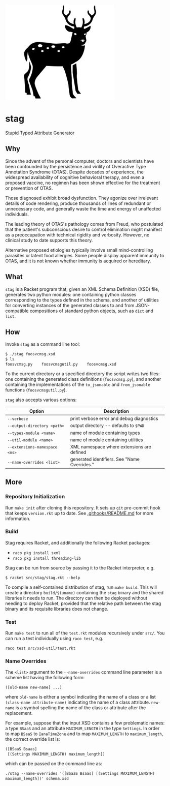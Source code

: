 ![stag](stag.png)

stag
====
Stupid Typed Attribute Generator

Why
---
Since the advent of the personal computer, doctors and scientists have been
confounded by the persistence and virility of Overactive Type Annotation
Syndrome (OTAS). Despite decades of experience, the widespread availability
of cognitive behavioral therapy, and even a proposed vaccine, no regimen has
been shown effective for the treatment or prevention of OTAS.

Those diagnosed exhibit broad dysfunction. They agonize over irrelevant
details of code rendering, produce thousands of lines of redundant or
unnecessary code, and generally waste the time and energy of unaffected
individuals.

The leading theory of OTAS's pathology comes from Freud, who postulated that
the patient's subconscious desire to control elimination might manifest as a
preoccupation with technical rigidity and verbosity. However, no clinical
study to date supports this theory.

Alternative proposed etiologies typically involve small mind-controlling
parasites or latent food allergies. Some people display apparent immunity to
OTAS, and it is not known whether immunity is acquired or hereditary.

What
----
`stag` is a Racket program that, given an XML Schema Definition (XSD) file,
generates two python modules: one containing python classes corresponding to
the types defined in the schema, and another of utilities for converting
instances of the generated classes to and from JSON-compatible compositions
of standard python objects, such as `dict` and `list`.

How
---
Invoke `stag` as a command line tool:

    $ ./stag foosvcmsg.xsd
    $ ls
    foosvcmsg.py    foosvcmsgutil.py    foosvcmsg.xsd

To the current directory or a specified directory the script writes two
files: one containing the generated class definitions (`foosvcmsg.py`), and
another containing the implementations of the `to_jsonable` and `from_jsonable`
functions (`foosvcmsgutil.py`).

`stag` also accepts various options:

| Option                        | Description                                 |
| ------                        | -----------                                 |
| `--verbose`                   | print verbose error and debug diagnostics   |
| `--output-directory <path>`   | output directory -- defaults to `$PWD`      |
| `--types-module <name>`       | name of module containing types             |
| `--util-module <name>`        | name of module containing utilities         |
| `--extensions-namespace <ns>` | XML namespace where extensions are defined  |
| `--name-overrides <list>`     | generated identifiers. See "Name Overrides."|

More
----
### Repository Initialization
Run `make init` after cloning this repository. It sets up `git` pre-commit
hook that keeps `version.rkt` up to date. See 
[.githooks/README.md](.githooks/README.md) for more information.

### Build
Stag requires Racket, and additionally the following Racket packages:
- `raco pkg install sxml`
- `raco pkg install threading-lib`

Stag can be run from source by passing it to the Racket interpreter, e.g.

    $ racket src/stag/stag.rkt --help

To compile a self-contained distribution of stag, run `make build`. This will
create a directory `build/$(uname)` containing the `stag` binary and the
shared libraries it needs to run. The directory can then be deployed without
needing to deploy Racket, provided that the relative path between the stag
binary and its requisite libraries does not change.

### Test
Run `make test` to run all of the `test.rkt` modules recursively under `src/`.
You can run a test individually using `raco test`, e.g.

    raco test src/xsd-util/test.rkt

### Name Overrides
The `<list>` argument to the `--name-overrides` command line parameter is a
scheme list having the following form:

    ([old-name new-name] ...)

where `old-name` is either a symbol indicating the name of a class or a list
`(class-name attribute-name)` indicating the name of a class attribute.
`new-name` is a symbol spelling the name of the class or attribute after the
replacement.

For example, suppose that the input XSD contains a few problematic names: a
type `BSaaS` and an attribute `MAXIMUM_LENGTH` in the type `Settings`.
In order to map `BSaaS` to `IanaTimeZone` and to map `MAXIMUM_LENGTH`
to `maximum_length`, the correct override list is:

    ([BSaaS Bsaas]
     [(Settings MAXIMUM_LENGTH) maximum_length])

which can be passed on the command line as:

    ./stag --name-overrides '([BSaaS Bsaas] [(Settings MAXIMUM_LENGTH) maximum_length])' schema.xsd
